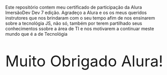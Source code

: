 Este repositório contem meu certificado de participação da 
Alura ImersãoDev Dev 7 edição. Agradeço a Alura e os os meus queridos instrutores que nos brindaram
com o seu tempo afim de nos ensinarem sobre a tecnológia JS, não só, também por terem partilhado
seus conhecimentos ssobre a área de TI e nos motivarem a continuar meste mundo que é a de Tecnológia

<p style="background-color: linear-gradient(yelloe, yellow, green, green); font-size: 3rem;">Muito Obrigado Alura!</p>
